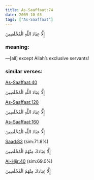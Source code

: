 ```yaml
---
title: As-Saaffaat:74
date: 2009-10-03
tags: ["As-Saaffaat"]
---
```

إِلَّا عِبَادَ اللَّهِ الْمُخْلَصِينَ
### meaning: 
—[all] except Allah’s exclusive servants!
### similar verses: 

[As-Saaffaat:40](/37/40)

إِلَّا عِبَادَ اللَّهِ الْمُخْلَصِينَ

[As-Saaffaat:128](/37/128)

إِلَّا عِبَادَ اللَّهِ الْمُخْلَصِينَ

[As-Saaffaat:160](/37/160)

إِلَّا عِبَادَ اللَّهِ الْمُخْلَصِينَ

[Saad:83](/38/83) (sim:71.8%)

إِلَّا عِبَادَكَ مِنْهُمُ الْمُخْلَصِينَ

[Al-Hijr:40](/15/40) (sim:69.0%)

إِلَّا عِبَادَكَ مِنْهُمُ الْمُخْلَصِينَ
